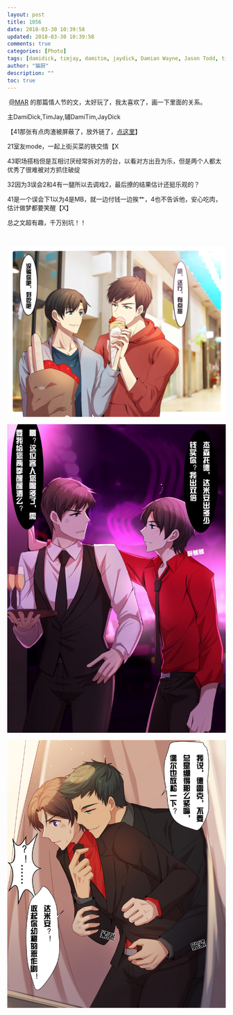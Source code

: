 ```yaml
---
layout: post
title: 1056
date: 2018-03-30 10:39:58
updated: 2018-03-30 10:39:58
comments: true
categories: [Photo]
tags: [damidick, timjay, damitim, jaydick, Damian Wayne, Jason Todd, tim drake, Dick Grayson, DC, batfamily]
author: "猫厨"
description: ""
toc: true
---
```


<p>&nbsp;<a target="_blank" loftermentionblogid="2146263" href="http://www.lofter.com/mentionredirect.do?blogId=2146263"  >@MAR</a>&nbsp;的那篇情人节的文，太好玩了，我太喜欢了，画一下里面的关系。</p> 
<p>主DamiDick,TimJay,辅DamiTim,JayDick</p> 
<p>【41那张有点肉渣被屏蔽了，放外链了，<a target="_blank" rel="nofollow" href="http://file.damidick.anime-japan.net/5b68e33e.jpeg"  >点这里</a>】</p> 
<p>21室友mode，一起上街买菜的铁交情【X</p> 
<p>43职场搭档但是互相讨厌经常拆对方的台，以看对方出丑为乐，但是两个人都太优秀了很难被对方抓住破绽</p> 
<p>32因为3误会2和4有一腿所以去调戏2，最后撩的结果估计还挺乐观的？</p> 
<p>41是一个误会下1以为4是MB，就一边付钱一边挨艹，4也不告诉他，安心吃肉，估计做梦都要笑醒【X】</p> 
<p>总之文超有趣，千万别坑！！</p> 
<p><br /></p>

![](https://raw.githubusercontent.com/alicewish/meowchain247/master/img_cVZNdzJtQk9JV2NWQjNJYXVZQ0V4dUt4WTd1MEtPZzI2RmxVRmg5c2YrYXNyNFVKVFRxOUt3PT0.jpg)

![](https://raw.githubusercontent.com/alicewish/meowchain247/master/img_cVZNdzJtQk9JV2NWQjNJYXVZQ0V4b0VKOXJ2dnc5bmNpMTZSRTI0RFhDblQ4UEtVUmFIU1d3PT0.jpg)

![](https://raw.githubusercontent.com/alicewish/meowchain247/master/img_cVZNdzJtQk9JV2NWQjNJYXVZQ0V4cUV1a2RDSi94YTRuSGwySFdBd1lQNFI5bXJ0N2E2ditBPT0.jpg)